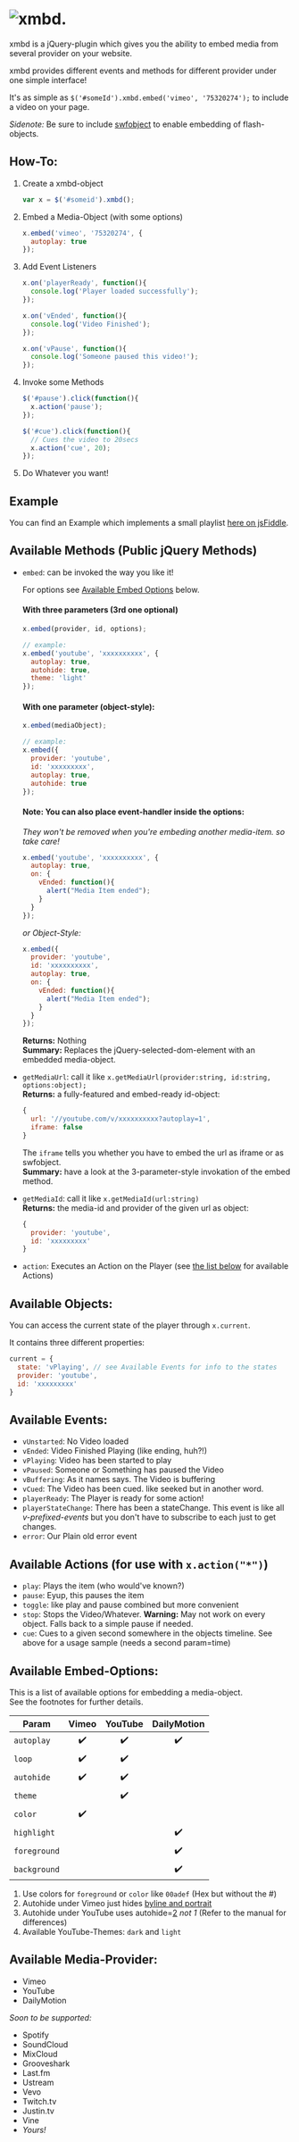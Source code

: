 # ![xmbd.](http://i.imgur.com/BWwq2iO.png "xmbd.")


xmbd is a jQuery-plugin which gives you the ability to embed media from several provider on your website.

xmbd provides different events and methods for different provider under one simple interface! 

It's as simple as `$('#someId').xmbd.embed('vimeo', '75320274');` to include a video on your page.

*Sidenote:* Be sure to include [swfobject](https://code.google.com/p/swfobject/) to enable embedding of flash-objects.


## How-To:
1. Create a xmbd-object

   ```javascript
   var x = $('#someid').xmbd();
   ```
2. Embed a Media-Object (with some options)

   ```javascript
   x.embed('vimeo', '75320274', {
     autoplay: true
   });
   ```
3. Add Event Listeners

   ```javascript
   x.on('playerReady', function(){
     console.log('Player loaded successfully');
   });
   
   x.on('vEnded', function(){
     console.log('Video Finished');
   });
   
   x.on('vPause', function(){
     console.log('Someone paused this video!');
   });
   ```
4. Invoke some Methods

   ```javascript
   $('#pause').click(function(){
     x.action('pause');
   });
   
   $('#cue').click(function(){
     // Cues the video to 20secs
     x.action('cue', 20);
   });
   ```
5. Do Whatever you want!

## 

## Example
You can find an Example which implements a small playlist [here on jsFiddle](http://jsfiddle.net/KtUH6/1/).

## Available Methods (Public jQuery Methods)
* `embed`: can be invoked the way you like it!
   
   For options see [Available Embed Options](#available-embed-options) below.

   #### With three parameters (3rd one optional)
   ```javascript
   x.embed(provider, id, options);

   // example:
   x.embed('youtube', 'xxxxxxxxxx', {
     autoplay: true,
     autohide: true,
     theme: 'light'
   });
   ```

   #### With one parameter (object-style):
   ```javascript
   x.embed(mediaObject);

   // example:
   x.embed({
     provider: 'youtube',
     id: 'xxxxxxxxx',
     autoplay: true,
     autohide: true
   });
   ```
   
   #### Note: You can also place event-handler inside the options:
   *They won't be removed when you're embeding another media-item. so take care!*
   
   ```javascript
   x.embed('youtube', 'xxxxxxxxxx', {
     autoplay: true,
     on: {
       vEnded: function(){
         alert("Media Item ended");
       }
     }
   });
   ```
   
   *or Object-Style:*
   ```javascript
   x.embed({
     provider: 'youtube',
     id: 'xxxxxxxxxx',
     autoplay: true,
     on: {
       vEnded: function(){
         alert("Media Item ended");
       }
     }
   });
   ```
   
   **Returns:** Nothing  
   **Summary:** Replaces the jQuery-selected-dom-element with an embedded media-object.
   
   
* `getMediaUrl`: call it like `x.getMediaUrl(provider:string, id:string, options:object);`  
   **Returns:** a fully-featured and embed-ready id-object:

   ```javascript
   {
     url: '//youtube.com/v/xxxxxxxxxx?autoplay=1',
     iframe: false
   }
   ```
   The `iframe` tells you whether you have to embed the url as iframe or as swfobject.  
   **Summary:** have a look at the 3-parameter-style invokation of the embed method.
   
   
* `getMediaId`: call it like `x.getMediaId(url:string)`  
   **Returns:** the media-id and provider of the given url as object:

   ```javascript
   {
     provider: 'youtube',
     id: 'xxxxxxxxx'
   }
   ```


* `action`: Executes an Action on the Player (see [the list below](#available-actions-for-use-with-xaction) for available Actions)

## Available Objects:
You can access the current state of the player through `x.current`.

It contains three different properties:

```javascript
current = {
  state: 'vPlaying', // see Available Events for info to the states
  provider: 'youtube',
  id: 'xxxxxxxxx'
}
```

## Available Events:
* `vUnstarted`: No Video loaded
* `vEnded`: Video Finished Playing (like ending, huh?!)
* `vPlaying`: Video has been started to play
* `vPaused`: Someone or Something has paused the Video
* `vBuffering`: As it names says. The Video is buffering
* `vCued`: The Video has been cued. like seeked but in another word.
* `playerReady`: The Player is ready for some action!
* `playerStateChange`: There has been a stateChange. This event is like all *v-prefixed-events* but you don't have to subscribe to each just to get changes.
* `error`: Our Plain old error event

## Available Actions (for use with `x.action("*")`)
* `play`: Plays the item (who would've known?)
* `pause`: Eyup, this pauses the item
* `toggle`: like play and pause combined but more convenient
* `stop`: Stops the Video/Whatever. **Warning:** May not work on every object. Falls back to a simple pause if needed.
* `cue`: Cues to a given second somewhere in the objects timeline. See above for a usage sample (needs a second param=time)

## Available Embed-Options:
This is a list of available options for embedding a media-object.  
See the footnotes for further details.

Param        | Vimeo | YouTube | DailyMotion
-------------|:-----:|:-------:|:----------:
`autoplay`   | :heavy_check_mark: | :heavy_check_mark: | :heavy_check_mark:
`loop`       | :heavy_check_mark: | :heavy_check_mark: |
`autohide`   | :heavy_check_mark: | :heavy_check_mark:
`theme`      || :heavy_check_mark:
`color`      | :heavy_check_mark:
`highlight`  ||| :heavy_check_mark:
`foreground` ||| :heavy_check_mark:
`background` ||| :heavy_check_mark:

1. Use colors for `foreground` or `color` like `00adef` (Hex but without the #)
2. Autohide under Vimeo just hides [byline and portrait](http://developer.vimeo.com/player/embedding#universal-parameters)
3. Autohide under YouTube uses autohide=[2](https://developers.google.com/youtube/player_parameters#autohide) *not 1* (Refer to the manual for differences)
4. Available YouTube-Themes: `dark` and `light`

## Available Media-Provider:

* Vimeo
* YouTube
* DailyMotion

*Soon to be supported:*

* Spotify
* SoundCloud
* MixCloud
* Grooveshark
* Last.fm
* Ustream
* Vevo
* Twitch.tv
* Justin.tv
* Vine
* *Yours!*


